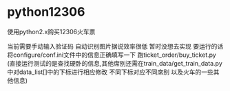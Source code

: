 # python12306
使用python2.x购买12306火车票

当前需要手动输入验证码  自动识别图片据说效率很低 暂时没想去实现
要运行的话 将configure/conf.ini文件中的信息正确填写一下 跑ticket_order/buy_ticket.py
(直接运行测试的是查找硬卧的信息,其他席别还需在train_data/get_train_data.py中对data_list[]中的下标进行相应修改 不同下标对应不同席别 以及火车的一些其他信息)




